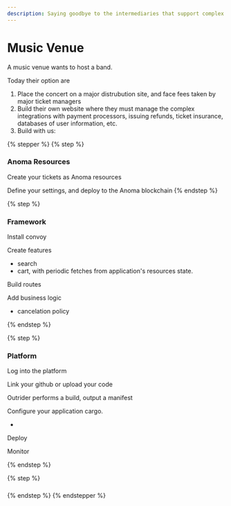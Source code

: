 ```yaml
---
description: Saying goodbye to the intermediaries that support complex coordination
---
```


# Music Venue

A music venue wants to host a band.

Today their option are&#x20;

1. Place the concert on a major distrubution site, and face fees taken by major ticket managers&#x20;
2. Build their own website where they must manage the complex integrations with payment processors, issuing refunds, ticket insurance, databases of user information, etc.&#x20;
3. Build with us:&#x20;

{% stepper %}
{% step %}
### Anoma Resources

Create your tickets as Anoma resources

Define your settings, and deploy to the Anoma blockchain
{% endstep %}

{% step %}
### Framework

Install convoy&#x20;

Create features

* search&#x20;
* cart, with periodic fetches from application's resources state.&#x20;

Build routes

Add business logic&#x20;

* cancelation policy&#x20;


{% endstep %}

{% step %}
### Platform

Log into the platform&#x20;

Link your github or upload your code&#x20;

Outrider performs a build, output a manifest&#x20;

Configure your application cargo.

*

Deploy

Monitor&#x20;


{% endstep %}

{% step %}
###


{% endstep %}
{% endstepper %}

